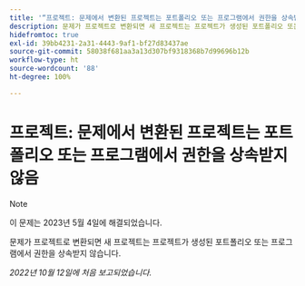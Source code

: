 ```yaml
---
title: '“프로젝트: 문제에서 변환된 프로젝트는 포트폴리오 또는 프로그램에서 권한을 상속받지 않음”'
description: 문제가 프로젝트로 변환되면 새 프로젝트는 프로젝트가 생성된 포트폴리오 또는 프로그램에서 권한을 상속받지 않습니다.
hidefromtoc: true
exl-id: 39bb4231-2a31-4443-9af1-bf27d83437ae
source-git-commit: 58038f681aa3a13d307bf9318368b7d99696b12b
workflow-type: ht
source-wordcount: '88'
ht-degree: 100%

---
```


# 프로젝트: 문제에서 변환된 프로젝트는 포트폴리오 또는 프로그램에서 권한을 상속받지 않음

>[!NOTE]
>
>이 문제는 2023년 5월 4일에 해결되었습니다.

문제가 프로젝트로 변환되면 새 프로젝트는 프로젝트가 생성된 포트폴리오 또는 프로그램에서 권한을 상속받지 않습니다.

_2022년 10월 12일에 처음 보고되었습니다._
